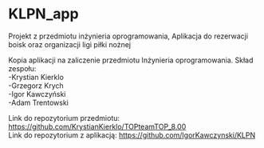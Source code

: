 # KLPN_app
Projekt z przedmiotu inżynieria oprogramowania, Aplikacja do rezerwacji boisk oraz organizacji ligi piłki nożnej

Kopia aplikacji na zaliczenie przedmiotu Inżynieria oprogramowania.
Skład zespołu: <br>
-Krystian Kierklo<br>
-Grzegorz Krych<br>
-Igor Kawczyński<br>
-Adam Trentowski<br>

Link do repozytorium przedmiotu: https://github.com/KrystianKierklo/TOPteamTOP_8.00
<br>
Link do repozytorium z aplikacją: https://github.com/IgorKawczynski/KLPN
